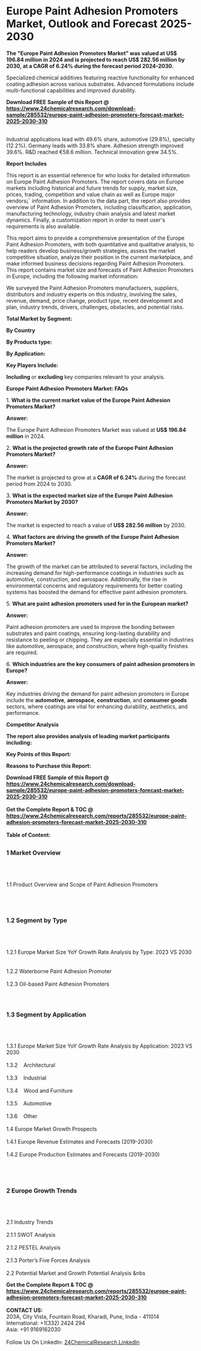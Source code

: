 <h1>Europe Paint Adhesion Promoters Market, Outlook and Forecast 2025-2030</h1><p><strong>The "Europe Paint Adhesion Promoters Market" was valued at US$ 196.84 million in 2024 and is projected to reach US$ 282.56 million by 2030, at a CAGR of 6.24% during the forecast period 2024-2030.</strong></p><p>
</p><p>Specialized chemical additives featuring reactive functionality for enhanced coating adhesion across various substrates. Advanced formulations include multi-functional capabilities and improved durability.</p><div><b>Download FREE Sample of this Report @ 
            <a href="https://www.24chemicalresearch.com/download-sample/285532/europe-paint-adhesion-promoters-forecast-market-2025-2030-310">
            https://www.24chemicalresearch.com/download-sample/285532/europe-paint-adhesion-promoters-forecast-market-2025-2030-310</a></b></div><br><p>
</p><p>Industrial applications lead with 49.6% share, automotive (29.8%), specialty (12.2%). Germany leads with 33.8% share. Adhesion strength improved 39.6%. R&amp;D reached €58.6 million. Technical innovation grew 34.5%.</p><p>
</p><p><strong>Report Includes</strong></p><p>
</p><p>This report is an essential reference for who looks for detailed information on Europe Paint Adhesion Promoters. The report covers data on Europe markets including historical and future trends for supply, market size, prices, trading, competition and value chain as well as Europe major vendors¡¯ information. In addition to the data part, the report also provides overview of Paint Adhesion Promoters, including classification, application, manufacturing technology, industry chain analysis and latest market dynamics. Finally, a customization report in order to meet user's requirements is also available.</p><p>
</p><p>This report aims to provide a comprehensive presentation of the Europe Paint Adhesion Promoters, with both quantitative and qualitative analysis, to help readers develop business/growth strategies, assess the market competitive situation, analyze their position in the current marketplace, and make informed business decisions regarding Paint Adhesion Promoters. This report contains market size and forecasts of Paint Adhesion Promoters in Europe, including the following market information:</p><p>
We surveyed the Paint Adhesion Promoters manufacturers, suppliers, distributors and industry experts on this industry, involving the sales, revenue, demand, price change, product type, recent development and plan, industry trends, drivers, challenges, obstacles, and potential risks.</p><p>
</p><p><strong>Total Market by Segment:</strong></p><p>
<strong>By Country</strong></p><p>
</p><p>
<strong>By Products type:</strong></p><p>
</p><p>
<strong>By Application:</strong></p><p>
</p><p>
<strong>Key Players Include:</strong></p><p>
</p><p>
</p><p><strong>Including </strong>or <strong>excluding </strong>key companies relevant to your analysis.</p><p>
<strong>Europe Paint Adhesion Promoters Market: FAQs</strong></p><p>
1. <strong>What is the current market value of the Europe Paint Adhesion Promoters Market?</strong></p><p>
</p><p><strong>Answer:</strong></p><p>
The Europe Paint Adhesion Promoters Market was valued at <strong>US$ 196.84 million</strong> in 2024.</p><p>
2. <strong>What is the projected growth rate of the Europe Paint Adhesion Promoters Market?</strong></p><p>
</p><p><strong>Answer:</strong></p><p>
The market is projected to grow at a <strong>CAGR of 6.24%</strong> during the forecast period from 2024 to 2030.</p><p>
3. <strong>What is the expected market size of the Europe Paint Adhesion Promoters Market by 2030?</strong></p><p>
</p><p><strong>Answer:</strong></p><p>
The market is expected to reach a value of <strong>US$ 282.56 million</strong> by 2030.</p><p>
4. <strong>What factors are driving the growth of the Europe Paint Adhesion Promoters Market?</strong></p><p>
</p><p><strong>Answer:</strong></p><p>
The growth of the market can be attributed to several factors, including the increasing demand for high-performance coatings in industries such as automotive, construction, and aerospace. Additionally, the rise in environmental concerns and regulatory requirements for better coating systems has boosted the demand for effective paint adhesion promoters.</p><p>
5. <strong>What are paint adhesion promoters used for in the European market?</strong></p><p>
</p><p><strong>Answer:</strong></p><p>
Paint adhesion promoters are used to improve the bonding between substrates and paint coatings, ensuring long-lasting durability and resistance to peeling or chipping. They are especially essential in industries like automotive, aerospace, and construction, where high-quality finishes are required.</p><p>
6. <strong>Which industries are the key consumers of paint adhesion promoters in Europe?</strong></p><p>
</p><p><strong>Answer:</strong></p><p>
Key industries driving the demand for paint adhesion promoters in Europe include the <strong>automotive</strong>, <strong>aerospace</strong>, <strong>construction</strong>, and <strong>consumer goods</strong> sectors, where coatings are vital for enhancing durability, aesthetics, and performance.</p><p>
<strong>Competitor Analysis</strong></p><p>
</p><p><strong>The report also provides analysis of leading market participants including:</strong></p><p>
</p><p>
</p><p><strong>Key Points of this Report:</strong></p><p>
</p><p>
</p><p><strong>Reasons to Purchase this Report:</strong></p><p>
</p><div><b>Download FREE Sample of this Report @ 
            <a href="https://www.24chemicalresearch.com/download-sample/285532/europe-paint-adhesion-promoters-forecast-market-2025-2030-310">
            https://www.24chemicalresearch.com/download-sample/285532/europe-paint-adhesion-promoters-forecast-market-2025-2030-310</a></b></div><br><div><b>Get the Complete Report & TOC @ 
            <a href="https://www.24chemicalresearch.com/reports/285532/europe-paint-adhesion-promoters-forecast-market-2025-2030-310">
            https://www.24chemicalresearch.com/reports/285532/europe-paint-adhesion-promoters-forecast-market-2025-2030-310</a></b></div><br>
            <b>Table of Content:</b><p><h2><span style="font-size:16px"><strong>1 Market Overview&nbsp;&nbsp; &nbsp;</strong></span></h2><br />
<br />
<p>1.1 Product Overview and Scope of Paint Adhesion Promoters&nbsp;</p><br />
<br />
<h2><strong><span style="font-size:16px">1.2 Segment by Type&nbsp;&nbsp; &nbsp;</span></strong></h2><br />
<br />
<p>1.2.1 Europe Market Size YoY Growth Rate Analysis by Type: 2023 VS 2030&nbsp;&nbsp; &nbsp;<br /><br />
1.2.2 Waterborne Paint Adhesion Promoter&nbsp;&nbsp; &nbsp;<br /><br />
1.2.3 Oil-based Paint Adhesion Promoters<br /><br />
<br />
<h2><span style="font-size:16px"><strong>1.3 Segment by Application&nbsp;&nbsp;</strong></span></h2><br />
<br />
<p>1.3.1 Europe Market Size YoY Growth Rate Analysis by Application: 2023 VS 2030&nbsp;&nbsp; &nbsp;<br /><br />
1.3.2&nbsp;&nbsp; &nbsp;Architectural<br /><br />
1.3.3&nbsp;&nbsp; &nbsp;Industrial<br /><br />
1.3.4&nbsp;&nbsp; &nbsp;Wood and Furniture<br /><br />
1.3.5&nbsp;&nbsp; &nbsp;Automotive<br /><br />
1.3.6&nbsp;&nbsp; &nbsp;Other<br /><br />
1.4 Europe Market Growth Prospects&nbsp;&nbsp; &nbsp;<br /><br />
1.4.1 Europe Revenue Estimates and Forecasts (2019-2030)&nbsp;&nbsp; &nbsp;<br /><br />
1.4.2 Europe Production Estimates and Forecasts (2019-2030)&nbsp;&nbsp;</p><br />
<br />
<h2><span style="font-size:16px"><strong>2 Europe Growth Trends&nbsp;&nbsp; &nbsp;</strong></span></h2><br />
<br />
<p>2.1 Industry Trends&nbsp;&nbsp; &nbsp;<br /><br />
2.1.1 SWOT Analysis&nbsp;&nbsp; &nbsp;<br /><br />
2.1.2 PESTEL Analysis&nbsp;&nbsp; &nbsp;<br /><br />
2.1.3 Porter&rsquo;s Five Forces Analysis&nbsp;&nbsp; &nbsp;<br /><br />
2.2 Potential Market and Growth Potential Analysis&nbsp;&nbs</p><div><b>Get the Complete Report & TOC @ 
            <a href="https://www.24chemicalresearch.com/reports/285532/europe-paint-adhesion-promoters-forecast-market-2025-2030-310">
            https://www.24chemicalresearch.com/reports/285532/europe-paint-adhesion-promoters-forecast-market-2025-2030-310</a></b></div><br><b>CONTACT US:</b><br>
            203A, City Vista, Fountain Road, Kharadi, Pune, India - 411014<br>
            International: +1(332) 2424 294<br>
            Asia: +91 9169162030 <br><br>
            Follow Us On LinkedIn: <a href="https://www.linkedin.com/company/24chemicalresearch/">24ChemicalResearch LinkedIn</a>
